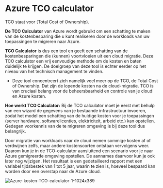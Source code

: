 # Azure TCO calculator
TCO staat voor (Total Cost of Ownership).

**De TCO Calculator** van Azure wordt gebruikt om een schatting te maken van de kostenbesparing die u kunt realiseren
door de workloads van uw toepassingen te migreren naar Azure.

**TCO Calculator** is dus een tool en geeft een schatting van de kostenbesparingen die (kunnen) voortvloeien uit een cloud migratie.
Deze TCO calculator een vrij eenvoudige methode om de kosten en baten duidelijk te krijgen.
De doelgroep van deze tool is echter eerder op het niveau van het technisch management te vinden.

- Deze tool concentreert zich namelijk veel meer op de TCO, de Total Cost of Ownership. Dat zijn de lopende kosten na de cloud-migratie.
TCO is van cruciaal belang voor de beheersbaarheid en controle van je cloud en Azure kosten.

**Hoe werkt TCO Calculator:**
Bij de TCO calculator moet je eerst met behulp van een wizard de gegevens van je bestaande infrastructuur invoeren, zodat het model een schatting van 
de huidige kosten voor je toepassingen (server hardware, softwarelicenties, elektriciteit, arbeid etc.) kan opstellen.
Gedegen voorkennis van de te migreren omgeving is bij deze tool dus belangrijk.

Door migratie van workloads naar de cloud nemen sommige kosten af of verdwijnen zelfs, maar andere kostensoorten ontstaan vervolgens weer.
Daarom kun je in de TCO-calculator aansluitend een scenario voor je naar Azure gemigreerde omgeving opstellen. De aannames daarvoor kun je ook later nog wijzigen.
Het resultaat is een gedetailleerd rapport met een variabel tijdsbestek van 1 tot 5 jaar, waarin te zien is, hoeveel bespaard kan worden door een overstap naar de Azure cloud.

![Azure-kosten-TCO-calculator-1-1024x389](https://user-images.githubusercontent.com/95620804/146179987-a082fc88-37ca-4b9a-bfc4-c498e3b287b8.png)
